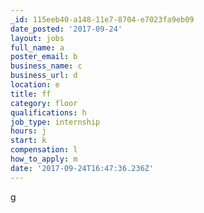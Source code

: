 ```yaml
---
_id: 115eeb40-a148-11e7-8704-e7023fa9eb09
date_posted: '2017-09-24'
layout: jobs
full_name: a
poster_email: b
business_name: c
business_url: d
location: e
title: ff
category: floor
qualifications: h
job_type: internship
hours: j
start: k
compensation: l
how_to_apply: m
date: '2017-09-24T16:47:36.236Z'
---
```

g
